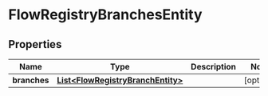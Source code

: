# FlowRegistryBranchesEntity

## Properties
Name | Type | Description | Notes
------------ | ------------- | ------------- | -------------
**branches** | [**List&lt;FlowRegistryBranchEntity&gt;**](FlowRegistryBranchEntity.md) |  |  [optional]
